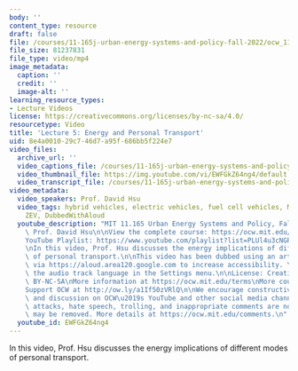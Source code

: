 ```yaml
---
body: ''
content_type: resource
draft: false
file: /courses/11-165j-urban-energy-systems-and-policy-fall-2022/ocw_11165_lecture05_2022sep20_360p_16_9.mp4
file_size: 81237831
file_type: video/mp4
image_metadata:
  caption: ''
  credit: ''
  image-alt: ''
learning_resource_types:
- Lecture Videos
license: https://creativecommons.org/licenses/by-nc-sa/4.0/
resourcetype: Video
title: 'Lecture 5: Energy and Personal Transport'
uid: 8e4a0010-29c7-46d7-a95f-686bb5f224e7
video_files:
  archive_url: ''
  video_captions_file: /courses/11-165j-urban-energy-systems-and-policy-fall-2022/14ZEzTdSLPCJgy9AtqoO6GD7-XGZeyebS_transcript.webvtt
  video_thumbnail_file: https://img.youtube.com/vi/EWFGkZ64ng4/default.jpg
  video_transcript_file: /courses/11-165j-urban-energy-systems-and-policy-fall-2022/14ZEzTdSLPCJgy9AtqoO6GD7-XGZeyebS_transcript.pdf
video_metadata:
  video_speakers: Prof. David Hsu
  video_tags: hybrid vehicles, electric vehicles, fuel cell vehicles, MPG equivalent,
    ZEV, DubbedWithAloud
  youtube_description: "MIT 11.165 Urban Energy Systems and Policy, Fall 2022\nInstructor:\
    \ Prof. David Hsu\n\nView the complete course: https://ocw.mit.edu/courses/11-165j-urban-energy-systems-and-policy-fall-2022/\n\
    YouTube Playlist: https://www.youtube.com/playlist?list=PLUl4u3cNGP63SEOB1q95TFs0hwyf1d7BG\n\
    \nIn this video, Prof. Hsu discusses the energy implications of different modes\
    \ of personal transport.\n\nThis video has been dubbed using an artificial voice\
    \ via https://aloud.area120.google.com to increase accessibility. You can change\
    \ the audio track language in the Settings menu.\n\nLicense: Creative Commons\
    \ BY-NC-SA\nMore information at https://ocw.mit.edu/terms\nMore courses at https://ocw.mit.edu\n\
    Support OCW at http://ow.ly/a1If50zVRlQ\n\nWe encourage constructive comments\
    \ and discussion on OCW\u2019s YouTube and other social media channels. Personal\
    \ attacks, hate speech, trolling, and inappropriate comments are not allowed and\
    \ may be removed. More details at https://ocw.mit.edu/comments.\n"
  youtube_id: EWFGkZ64ng4
---
```

In this video, Prof. Hsu discusses the energy implications of different modes of personal transport.